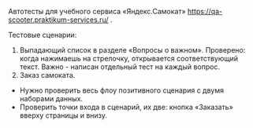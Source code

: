 Автотесты для учебного сервиса «Яндекс.Самокат» https://qa-scooter.praktikum-services.ru/ .

Тестовые сценарии:
1) Выпадающий список в разделе «Вопросы о важном». 
Проверено: когда нажимаешь на стрелочку, открывается соответствующий текст. 
Важно - написан отдельный тест на каждый вопрос. 
2) Заказ самоката. 
- Нужно проверить весь флоу позитивного сценария с двумя наборами данных. 
- Проверить точки входа в сценарий, их две: кнопка «Заказать» вверху страницы и внизу.

